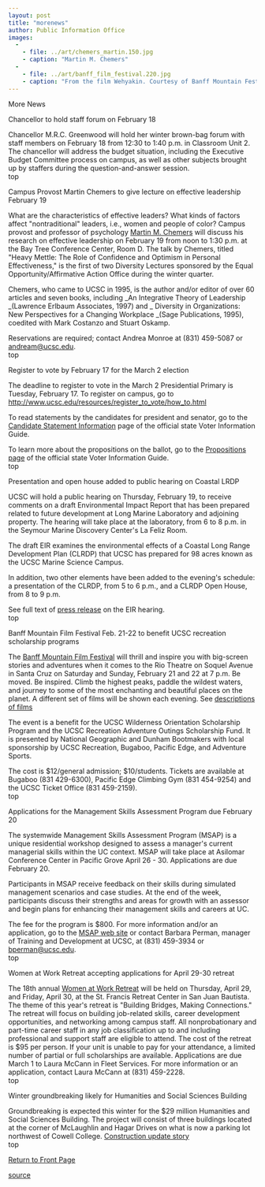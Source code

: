 ```yaml
---
layout: post
title: "morenews"
author: Public Information Office
images:
  -
    - file: ../art/chemers_martin.150.jpg
    - caption: "Martin M. Chemers"
  -
    - file: ../art/banff_film_festival.220.jpg
    - caption: "From the film Wehyakin. Courtesy of Banff Mountain Festivals"
---
```


More News

Chancellor to hold staff forum on February 18  

Chancellor M.R.C. Greenwood will hold her winter brown-bag forum with staff members on February 18 from 12:30 to 1:40 p.m. in Classroom Unit 2\. The chancellor will address the budget situation, including the Executive Budget Committee process on campus, as well as other subjects brought up by staffers during the question-and-answer session.  
top

Campus Provost Martin Chemers to give lecture on effective leadership February 19

What are the characteristics of effective leaders? What kinds of factors affect "nontraditional" leaders, i.e., women and people of color? Campus provost and professor of psychology [Martin M. Chemers][1] will discuss his research on effective leadership on February 19 from noon to 1:30 p.m. at the Bay Tree Conference Center, Room D. The talk by Chemers, titled "Heavy Mettle: The Role of Confidence and Optimism in Personal Effectiveness," is the first of two Diversity Lectures sponsored by the Equal Opportunity/Affirmative Action Office during the winter quarter.

Chemers, who came to UCSC in 1995, is the author and/or editor of over 60 articles and seven books, including _An Integrative Theory of Leadership _(Lawrence Erlbaum Associates, 1997) and _ Diversity in Organizations: New Perspectives for a Changing Workplace _(Sage Publications, 1995), coedited with Mark Costanzo and Stuart Oskamp.   
  
Reservations are required; contact Andrea Monroe at (831) 459-5087 or [andream@ucsc.edu][2].  
top

Register to vote by February 17 for the March 2 election

The deadline to register to vote in the March 2 Presidential Primary is   
Tuesday, February 17. To register on campus, go to <http://www.ucsc.edu/resources/register_to_vote/how_to.html>

To read statements by the candidates for president and senator, go to the [Candidate Statement Information][3] page of the official state Voter Information Guide.

To learn more about the propositions on the ballot, go to the [Propositions page][4] of the official state Voter Information Guide.  
top

Presentation and open house added to public hearing on Coastal LRDP

UCSC will hold a public hearing on Thursday, February 19, to receive comments on a draft Environmental Impact Report that has been prepared related to future development at Long Marine Laboratory and adjoining property. The hearing will take place at the laboratory, from 6 to 8 p.m. in the Seymour Marine Discovery Center's La Feliz Room.  

The draft EIR examines the environmental effects of a Coastal Long Range Development Plan (CLRDP) that UCSC has prepared for 98 acres known as the UCSC Marine Science Campus.  

In addition, two other elements have been added to the evening's schedule: a presentation of the CLRDP, from 5 to 6 p.m., and a CLRDP Open House, from 8 to 9 p.m.  

See full text of [press release][5] on the EIR hearing.  
top

Banff Mountain Film Festival Feb. 21-22 to benefit UCSC recreation scholarship programs

The [Banff Mountain Film Festival][6] will thrill and inspire you with big-screen stories and adventures when it comes to the Rio Theatre on Soquel Avenue in Santa Cruz on Saturday and Sunday, February 21 and 22 at 7 p.m. Be moved. Be inspired. Climb the highest peaks, paddle the wildest waters, and journey to some of the most enchanting and beautiful places on the planet. A different set of films will be shown each evening. See [descriptions of films][7]

The event is a benefit for the UCSC Wilderness Orientation Scholarship Program and the UCSC Recreation Adventure Outings Scholarship Fund. It is presented by National Geographic and Dunham Bootmakers with local sponsorship by UCSC Recreation, Bugaboo, Pacific Edge, and Adventure Sports.  

The cost is $12/general admission; $10/students. Tickets are available at Bugaboo (831 429-6300), Pacific Edge Climbing Gym (831 454-9254) and the UCSC Ticket Office (831 459-2159).  
top

Applications for the Management Skills Assessment Program due February 20   
  
The systemwide Management Skills Assessment Program (MSAP) is a unique residential workshop designed to assess a manager's current managerial skills within the UC context. MSAP will take place at Asilomar Conference Center in Pacific Grove April 26 - 30. Applications are due February 20.

Participants in MSAP receive feedback on their skills during simulated management scenarios and case studies. At the end of the week, participants discuss their strengths and areas for growth with an assessor and begin plans for enhancing their management skills and careers at UC.

The fee for the program is $800. For more information and/or an application, go to the [MSAP web site][8] or contact Barbara Perman, manager of Training and Development at UCSC, at (831) 459-3934 or [bperman@ucsc.edu][9].   
top   

Women at Work Retreat accepting applications for April 29-30 retreat   

The 18th annual [Women at Work Retreat][10] will be held on Thursday, April 29, and Friday, April 30, at the St. Francis Retreat Center in San Juan Bautista. The theme of this year's retreat is "Building Bridges, Making Connections." The retreat will focus on building job-related skills, career development opportunities, and networking among campus staff. All nonprobationary and part-time career staff in any job classification up to and including professional and support staff are eligible to attend. The cost of the retreat is $95 per person. If your unit is unable to pay for your attendance, a limited number of partial or full scholarships are available. Applications are due March 1 to Laura McCann in Fleet Services. For more information or an application, contact Laura McCann at (831) 459-2228.  
top

Winter groundbreaking likely for Humanities and Social Sciences Building

Groundbreaking is expected this winter for the $29 million Humanities and Social Sciences Building. The project will consist of three buildings located at the corner of McLaughlin and Hagar Drives on what is now a parking lot northwest of Cowell College. [Construction update story][11]  
[ ][12]top   
  

[Return to Front Page][13]  

[1]: http://psych.ucsc.edu/Faculty/mChemers.shtml
[2]: mailto:andream@ucsc.edu
[3]: http://www.voterguide.ss.ca.gov/cand/cand.html
[4]: http://www.voterguide.ss.ca.gov/propositions/propositions.html
[5]: http://press.ucsc.edu/text.asp?pid=446
[6]: http://www.banffcentre.ca/mountainculture/festivals/film/
[7]: banff_films.html
[8]: http://msap.ucdavis.edu
[9]: mailto:bperman@ucsc.edu
[10]: http://www2.ucsc.edu/womenatwork/
[11]: http://www.ucsc.edu/about/construction_plans.html
[12]: http://www2.ucsc.edu/ppc/
[13]: http://currents.ucsc.edu/

[source](http://www1.ucsc.edu/currents/03-04/02-16/morenews.html "Permalink to morenews")
